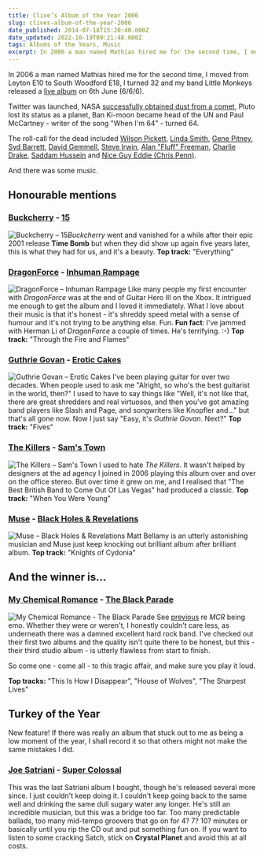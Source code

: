 ```yaml
---
title: Clive’s Album of the Year 2006
slug: clives-album-of-the-year-2006
date_published: 2014-07-18T15:20:40.000Z
date_updated: 2022-10-19T09:21:48.000Z
tags: Albums of the Years, Music
excerpt: In 2006 a man named Mathias hired me for the second time, I moved from Leyton E10 to South Woodford E18, I turned 32 and my band Little Monkeys released a live album on 6th June (6/6/6).
---
```


In 2006 a man named Mathias hired me for the second time, I moved from Leyton E10 to South Woodford E18, I turned 32 and my band Little Monkeys released a [live album](http://www.amazon.co.uk/Live-At-Marquee-Little-Monkeys/dp/B00350WWU8/) on 6th June (6/6/6).

Twitter was launched, NASA [successfully obtained dust from a comet](http://en.wikipedia.org/wiki/Stardust_(spacecraft)), Pluto lost its status as a planet, Ban Ki-moon became head of the UN and Paul McCartney - writer of the song "When I'm 64" - turned 64.

The roll-call for the dead included [Wilson Pickett](http://en.wikipedia.org/wiki/Wilson_Pickett), [Linda Smith](http://en.wikipedia.org/wiki/Linda_Smith_(comedian)), [Gene Pitney](http://en.wikipedia.org/wiki/Gene_Pitney), [Syd Barrett](http://en.wikipedia.org/wiki/Syd_Barrett), [David Gemmell](http://en.wikipedia.org/wiki/David_Gemmell), [Steve Irwin](http://en.wikipedia.org/wiki/Steve_Irwin), [Alan "Fluff" Freeman](http://en.wikipedia.org/wiki/Alan_Freeman), [Charlie Drake](http://en.wikipedia.org/wiki/Charlie_Drake), [Saddam Hussein](http://en.wikipedia.org/wiki/Saddam_Hussein) and [Nice Guy Eddie (Chris Penn)](http://en.wikipedia.org/wiki/Chris_Penn).

And there was some music.

## Honourable mentions

### [Buckcherry](http://www.buckcherry.com/) - [15](http://www.amazon.co.uk/15-Buckcherry/dp/B000QCQUB0/)

![Buckcherry – 15](/public/images/2020/06/buckcherry_15.jpg)*Buckcherry* went and vanished for a while after their epic 2001 release **Time Bomb** but when they did show up again five years later, this is what they had for us, and it's a beauty. **Top track:** "Everything"

### [DragonForce](http://www.dragonforce.com/) - [Inhuman Rampage](http://www.amazon.co.uk/Inhuman-Rampage-Parental-Advisory-Dragonforce/dp/B000CNFAR8/)

![DragonForce – Inhuman Rampage](/public/images/2020/06/dragonforce_inhuman-rampage.jpg) Like many people my first encounter with *DragonForce* was at the end of Guitar Hero III on the Xbox. It intrigued me enough to get the album and I loved it immediately. What I love about their music is that it's honest - it's shreddy speed metal with a sense of humour and it's not trying to be anything else. Fun. **Fun fact**: I've jammed with Herman Li of *DragonForce* a couple of times. He's terrifying. :-) **Top track:** "Through the Fire and Flames"

### [Guthrie Govan](http://www.guthriegovan.co.uk/) - [Erotic Cakes](http://www.amazon.co.uk/Erotic-Cakes-Guthrie-Govan/dp/B006UDTZXE/)

![Guthrie Govan – Erotic Cakes](/public/images/2020/06/guthrie-govan_erotic-cakes.jpg) I've been playing guitar for over two decades. When people used to ask me "Alright, so who's the best guitarist in the world, then?" I used to have to say things like "Well, it's not like that, there are great shredders and real virtuosos, and then you've got amazing band players like Slash and Page, and songwriters like Knopfler and..." but that's all gone now. Now I just say "Easy, it's *Guthrie Govan*. Next?" **Top track:** "Fives"

### [The Killers](http://www.thekillersmusic.com/) - [Sam's Town](http://www.amazon.co.uk/Sams-Town-Killers/dp/B000HDR9NG/)

![The Killers – Sam's Town](/public/images/2020/06/the-killers_sams-town.jpg) I used to hate *The Killers*. It wasn't helped by designers at the ad agency I joined in 2006 playing this album over and over on the office stereo. But over time it grew on me, and I realised that "The Best British Band to Come Out Of Las Vegas" had produced a classic. **Top track:** "When You Were Young"

### [Muse](http://www.muse.mu/) - [Black Holes & Revelations](http://www.amazon.co.uk/Black-Holes-Revelations-Muse/dp/B000G09OEM/)

![Muse – Black Holes & Revelations](/public/images/2020/06/muse_black-holes-and-revelations.jpg) Matt Bellamy is an utterly astonishing musician and Muse just keep knocking out brilliant album after brilliant album. **Top track:** "Knights of Cydonia"

## And the winner is...

### [My Chemical Romance](http://www.mychemicalromance.com/) - [The Black Parade](http://www.amazon.co.uk/Black-Parade-My-Chemical-Romance/dp/B000I5Y8ZU/)
![My Chemical Romance - The Black Parade](/public/images/2020/06/my-chemical-romance_the-black-parade.jpeg)
See [previous](/clives-album-of-the-year-2010/) re *MCR* being emo. Whether they were or weren't, I honestly couldn't care less, as underneath there was a damned excellent hard rock band. I've checked out their first two albums and the quality isn't quite there to be honest, but this - their third studio album - is utterly flawless from start to finish.

So come one - come all - to this tragic affair, and make sure you play it loud.

**Top tracks:** "This Is How I Disappear", "House of Wolves", "The Sharpest Lives"

## Turkey of the Year

New feature! If there was really an album that stuck out to me as being a low moment of the year, I shall record it so that others might not make the same mistakes I did.

### [Joe Satriani](http://www.satriani.com/) - [Super Colossal](http://www.amazon.co.uk/Super-Colossal-Joe-Satriani/dp/B000EF5MRW/)

This was the last Satriani album I bought, though he's released several more since. I just couldn't keep doing it. I couldn't keep going back to the same well and drinking the same dull sugary water any longer. He's still an incredible musician, but this was a bridge too far. Too many predictable ballads, too many mid-tempo groovers that go on for 4? 7? 10? minutes or basically until you rip the CD out and put something fun on. If you want to listen to some cracking Satch, stick on **Crystal Planet** and avoid this at all costs.
